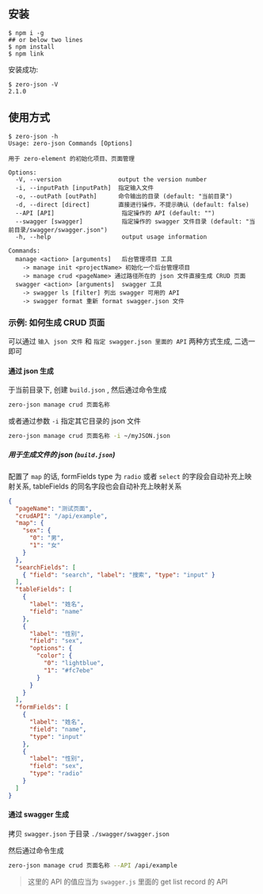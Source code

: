 ## 安装
``` shell
$ npm i -g 
## or below two lines
$ npm install
$ npm link
```

安装成功:
``` shell
$ zero-json -V
2.1.0
```

## 使用方式
``` 
$ zero-json -h
Usage: zero-json Commands [Options]

用于 zero-element 的初始化项目、页面管理

Options:
  -V, --version                output the version number
  -i, --inputPath [inputPath]  指定输入文件
  -o, --outPath [outPath]      命令输出的目录 (default: "当前目录")
  -d, --direct [direct]        直接进行操作，不提示确认 (default: false)
  --API [API]                   指定操作的 API (default: "")
  --swagger [swagger]           指定操作的 swagger 文件目录 (default: "当前目录/swagger/swagger.json")
  -h, --help                    output usage information

Commands:
  manage <action> [arguments]   后台管理项目 工具
    -> manage init <projectName> 初始化一个后台管理项目
    -> manage crud <pageName> 通过路径所在的 json 文件直接生成 CRUD 页面
  swagger <action> [arguments]  swagger 工具
    -> swagger ls [filter] 列出 swagger 可用的 API
    -> swagger format 重新 format swagger.json 文件
```

### 示例: 如何生成 CRUD 页面

可以通过 `输入 json 文件` 和 `指定 swagger.json 里面的 API` 两种方式生成, 二选一即可

#### 通过 json 生成

于当前目录下, 创建 `build.json` , 然后通过命令生成

``` bash
zero-json manage crud 页面名称
```

或者通过参数 `-i` 指定其它目录的 json 文件

``` bash
zero-json manage crud 页面名称 -i ~/myJSON.json
```

##### 用于生成文件的 json (`build.json`)

配置了 `map` 的话, formFields type 为 `radio` 或者 `select` 的字段会自动补充上映射关系, tableFields 的同名字段也会自动补充上映射关系

``` json
{
  "pageName": "测试页面",
  "crudAPI": "/api/example",
  "map": {
    "sex": {
      "0": "男",
      "1": "女"
    }
  },
  "searchFields": [
    { "field": "search", "label": "搜索", "type": "input" }
  ],
  "tableFields": [
    {
      "label": "姓名",
      "field": "name"
    },
    {
      "label": "性别",
      "field": "sex",
      "options": {
        "color": {
          "0": "lightblue",
          "1": "#fc7ebe"
        }
      }
    }
  ],
  "formFields": [
    {
      "label": "姓名",
      "field": "name",
      "type": "input"
    },
    {
      "label": "性别",
      "field": "sex",
      "type": "radio"
    }
  ]
}
```

#### 通过 swagger 生成

拷贝 `swagger.json` 于目录 `./swagger/swagger.json` 

然后通过命令生成

``` bash
zero-json manage crud 页面名称 --API /api/example
```

> 这里的 API 的值应当为 `swagger.js` 里面的 get list record 的 API
